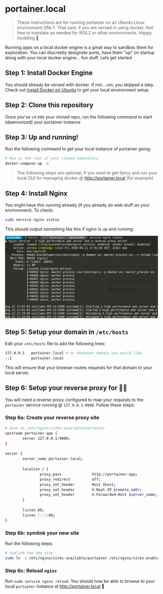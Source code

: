 # portainer.local

> These instructions are for running portainer on an Ubuntu Linux environment ONLY. That said, if you are versed in using docker, feel free to translate as needed for WSL2 or other environments. Happy modding 🍻

Running apps on a local docker engine is a great way to sandbox them for exploration. You can discreetly designate ports, have them "up" on startup along with your local docker engine... fun stuff. Lets get started

## Step 1: Install Docker Engine

You should already be versed with docker. If not... um, you skipped a step. Check out [Install Docker on Ubuntu](https://docs.docker.com/engine/install/ubuntu/) to get your local environment setup.

## Step 2: Clone this repository

Once you've `cd` into your cloned repo, run the following command to start (daemonized) your portainer instance

## Step 3: Up and running! 

Run the following command to get your local instance of portainer going:

```bash
# Run in the root of your cloned repository
docker-compose up -d
```

> The following steps are optional, if you want to get fancy and run your local GUI for managing docker @ http://portainer.local (for example)

## Step 4: Install Nginx

You might have this running already (if you already do web stuff on your environment). To check:

```bash
sudo service nginx status
```

This should output something like this if nginx is up and running:

![NGINX Service Running](static-assets/01-nginx-service-running.png)

## Step 5: Setup your domain in `/etc/hosts`

Edit your `/etc/hosts` file to add the following lines:

```bash
127.0.0.1   portainer.local # or whatever domain you would like
::1         portainer.local
```

This will ensure that your browser routes requests for that domain to your local server. 

## Step 6: Setup your reverse proxy for ☝🏾 

You will need a reverse proxy configured to map your requests to the `portainer` service running @ `127.0.0.1:9000`. Follow these steps:

### Step 6a: Create your reverse proxy site

```bash
# Save as /etc/nginx/sites-available/portainer
upstream portainer-app {
        server 127.0.0.1:9000;
}

server {
        server_name portainer.local;

        location / {
                proxy_pass              http://portainer-app;
                proxy_redirect          off;
                proxy_set_header        Host $host;
                proxy_set_header        X-Real-IP $remote_addr;
                proxy_set_header        X-Forwarded-Host $server_name;
        }

        listen 80;
        listen [::]:80;
}

```

### Step 6b: symlink your new site

Run the following steps:

```bash
# symlink the new site
sudo ln -s /etc/nginx/sites-available/portainer /etc/nginx/sites-enabled/
```

### Step 6c: Reload `nginx`

Run `sudo service nginx reload`. You should now be able to browse to your local `portainer` instance at http://portainer.local 🎊

